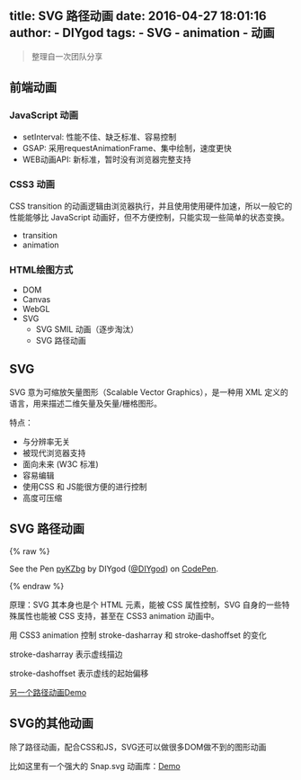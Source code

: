 title: SVG 路径动画
date: 2016-04-27 18:01:16
author:
    - DIYgod
tags:
    - SVG
    - animation
    - 动画
---

> 整理自一次团队分享

<!--more-->

## 前端动画

### JavaScript 动画

- setInterval: 性能不佳、缺乏标准、容易控制
- GSAP: 采用requestAnimationFrame、集中绘制，速度更快
- WEB动画API: 新标准，暂时没有浏览器完整支持

### CSS3 动画

CSS transition 的动画逻辑由浏览器执行，并且使用使用硬件加速，所以一般它的性能能够比 JavaScript 动画好，但不方便控制，只能实现一些简单的状态变换。

- transition
- animation

### HTML绘图方式

- DOM
- Canvas
- WebGL
- SVG
	- SVG SMIL 动画（逐步淘汰）
	- SVG 路径动画

## SVG

SVG 意为可缩放矢量图形（Scalable Vector Graphics），是一种用 XML 定义的语言，用来描述二维矢量及矢量/栅格图形。

特点：

- 与分辨率无关
- 被现代浏览器支持
- 面向未来 (W3C 标准)
- 容易编辑
- 使用CSS 和 JS能很方便的进行控制
- 高度可压缩

## SVG 路径动画

{% raw %}
<p data-height="300" data-theme-id="15089" data-slug-hash="pyKZbg" data-default-tab="result" data-user="DIYgod" data-embed-version="2" class="codepen">See the Pen <a href="http://codepen.io/DIYgod/pen/pyKZbg/">pyKZbg</a> by DIYgod (<a href="http://codepen.io/DIYgod">@DIYgod</a>) on <a href="http://codepen.io">CodePen</a>.</p>
<script async src="//assets.codepen.io/assets/embed/ei.js"></script>
{% endraw %}

原理：SVG 其本身也是个 HTML 元素，能被 CSS 属性控制，SVG 自身的一些特殊属性也能被 CSS 支持，甚至在 CSS3 animation 动画中。

用 CSS3 animation 控制 stroke-dasharray 和 stroke-dashoffset 的变化

stroke-dasharray 表示虚线描边

stroke-dashoffset 表示虚线的起始偏移

[另一个路径动画Demo](http://tympanus.net/Development/SVGDrawingAnimation/index.html)

## SVG的其他动画

除了路径动画，配合CSS和JS，SVG还可以做很多DOM做不到的图形动画

比如这里有一个强大的 Snap.svg 动画库：[Demo](http://snapsvg.io/demos/)